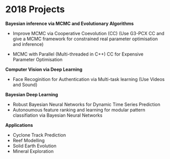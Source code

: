  
 

2018 Projects
=================

**Bayesian inference via MCMC and Evolutionary Algorithms**

* Improve MCMC via  Cooperative Coevolution (CC) (Use G3-PCX CC and give a MCMC framework for constrained real parameter optimisation and inference)

* MCMC with Parallel (Multi-threaded in C++) CC for Expensive Parameter Optimisation 

**Computer Vision via Deep Learning**

* Face Recoginition for Authentication  via Multi-task learning (Use Videos and Sound)

**Bayesian Deep Learning**

* Robust Bayesian Neural Networks for Dynamic Time Series Prediction
* Autonoumous feature ranking and learning for modular pattern classifiation via Bayesian Neural Networks



**Applications**

* Cyclone Track Prediction
* Reef Modelling
* Solid Earth Evolution
* Mineral Exploration 


